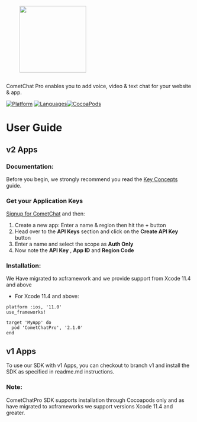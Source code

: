 <div style="width:100%">
    <div style="width:50%; display:inline-block">
        <p align="center">
        <img align="center" width="180" height="180" alt="" src="https://github.com/cometchat-pro/ios-swift-chat-app/blob/master/Screenshots/CometChat%20Logo.png">    
        </p>    
    </div>    
</div>

CometChat Pro enables you to add voice, video & text chat for your website & app.

[![Platform](https://img.shields.io/badge/platform-iOS-orange.svg)](https://cocoapods.org/pods/CometChatPro)
[![Languages](https://img.shields.io/badge/language-Objective--C%20%7C%20Swift-orange.svg)](https://github.com/cometchat-pro/ios-chat-sdk)[![CocoaPods](https://img.shields.io/badge/pod-v2.0.13-green.svg)](https://cocoapods.org/pods/CometChatPro)


# User Guide

## v2 Apps

### Documentation:

Before you begin, we strongly recommend you read the <a href="https://prodocs.cometchat.com/2.0/docs/concepts" target="_blank">Key Concepts</a> guide.

### Get your Application Keys

<a href="https://app.cometchat.io" target="_blank">Signup for CometChat</a> and then:

1. Create a new app: Enter a name & region  then hit the **+** button
2. Head over to the **API Keys** section and click on the **Create API Key** button
3. Enter a name and select the scope as **Auth Only**
4. Now note the **API Key** , **App ID**  and **Region Code** 

### Installation:

We Have migrated to xcframework and we provide support from Xcode 11.4 and above

- For Xcode 11.4 and above:

```
platform :ios, '11.0'
use_frameworks!

target 'MyApp' do
  pod 'CometChatPro', '2.1.0'
end 
```

## v1 Apps

To use our SDK with v1 Apps, you can checkout to branch v1 and install the SDK as specified in readme.md instructions. 


### Note: 

CometChatPro SDK supports installation through Cocoapods only and as have migrated to xcframeworks we support versions Xcode 11.4 and greater.
